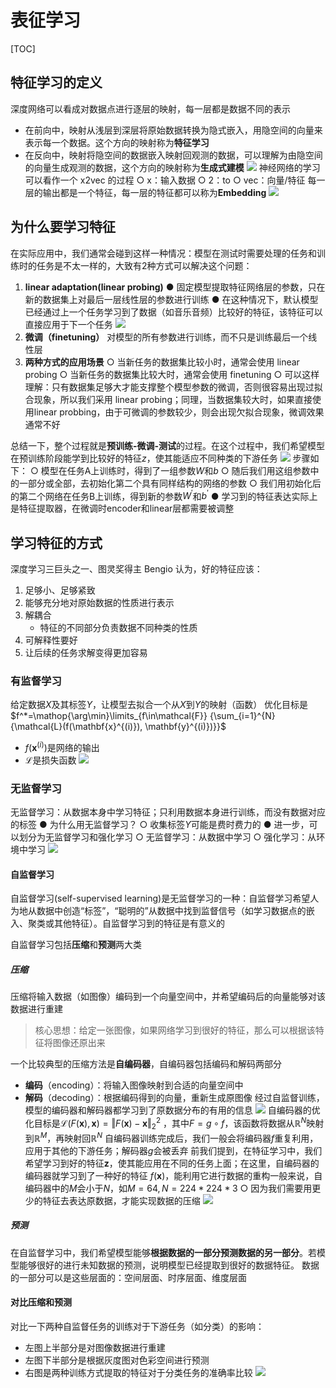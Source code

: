 # 表征学习
[TOC]
## 特征学习的定义
深度网络可以看成对数据点进行逐层的映射，每一层都是数据不同的表示
* 在前向中，映射从浅层到深层将原始数据转换为隐式嵌入，用隐空间的向量来表示每一个数据。这个方向的映射称为**特征学习**
* 在反向中，映射将隐空间的数据嵌入映射回观测的数据，可以理解为由隐空间的向量生成观测的数据，这个方向的映射称为**生成式建模**
![](20240612101528.png)
神经网络的学习可以看作一个 x2vec 的过程
○ x：输入数据
○ 2：to
○ vec：向量/特征
每一层的输出都是一个特征，每一层的特征都可以称为**Embedding**
![](20240612101718.png)
## 为什么要学习特征
在实际应用中，我们通常会碰到这样一种情况：模型在测试时需要处理的任务和训练时的任务是不太一样的，大致有2种方式可以解决这个问题：
1.  **linear adaptation(linear probing)**
● 固定模型提取特征网络层的参数，只在新的数据集上对最后一层线性层的参数进行训练
● 在这种情况下，默认模型已经通过上一个任务学习到了数据（如音乐音频）比较好的特征，该特征可以直接应用于下一个任务
![](20240612102122.png)
2. **微调（finetuning）**
对模型的所有参数进行训练，而不只是训练最后一个线性层
3. **两种方式的应用场景**
○ 当新任务的数据集比较小时，通常会使用 linear probing
○ 当新任务的数据集比较大时，通常会使用 finetuning
○ 可以这样理解：只有数据集足够大才能支撑整个模型参数的微调，否则很容易出现过拟合现象，所以我们采用 linear probing；同理，当数据集较大时，如果直接使用linear probbing，由于可微调的参数较少，则会出现欠拟合现象，微调效果通常不好

总结一下，整个过程就是**预训练-微调-测试**的过程。在这个过程中，我们希望模型在预训练阶段能学到比较好的特征$z$，使其能适应不同种类的下游任务
![](20240612102503.png)
步骤如下：
   ○ 模型在任务A上训练时，得到了一组参数$W$和$b$
   ○ 随后我们用这组参数中的一部分或全部，去初始化第二个具有同样结构的网络的参数
   ○ 我们用初始化后的第二个网络在任务B上训练，得到新的参数$W^{\prime}$和$b^{\prime}$
● 学习到的特征表达实际上是特征提取器，在微调时encoder和linear层都需要被调整
## 学习特征的方式
深度学习三巨头之一、图灵奖得主 Bengio 认为，好的特征应该：	
1. 足够小、足够紧致
2. 能够充分地对原始数据的性质进行表示
3. 解耦合
   * 特征的不同部分负责数据不同种类的性质
4. 可解释性要好
5. 让后续的任务求解变得更加容易
### 有监督学习
给定数据$X$及其标签$Y$，让模型去拟合一个从$X$到$Y$的映射（函数）
优化目标是$f^*=\mathop{\arg\min}\limits_{f\in\mathcal{F}} {\sum_{i=1}^{N}{\mathcal{L}(f(\mathbf{x}^{(i)}), \mathbf{y}^{(i)})}}$
* $f(\mathbf{x}^{(i)})$是网络的输出
* $\mathcal{L}$是损失函数
![](20240612103121.png)
### 无监督学习
无监督学习：从数据本身中学习特征；只利用数据本身进行训练，而没有数据对应的标签
● 为什么用无监督学习？
  ○ 收集标签$Y$可能是费时费力的
● 进一步，可以划分为无监督学习和强化学习
  ○ 无监督学习：从数据中学习
  ○ 强化学习：从环境中学习
![](20240612103012.png)
#### 自监督学习
自监督学习(self-supervised learning)是无监督学习的一种：自监督学习希望人为地从数据中创造“标签”，“聪明的”从数据中找到监督信号（如学习数据点的嵌入、聚类或其他特征）。自监督学习到的特征是有意义的


自监督学习包括**压缩**和**预测**两大类
##### 压缩
压缩将输入数据（如图像）编码到一个向量空间中，并希望编码后的向量能够对该数据进行重建
>   核心思想：给定一张图像，如果网络学习到很好的特征，那么可以根据该特征将图像还原出来

一个比较典型的压缩方法是**自编码器**，自编码器包括编码和解码两部分
* **编码**（encoding）：将输入图像映射到合适的向量空间中
* **解码**（decoding）：根据编码得到的向量，重新生成原图像
经过自监督训练，模型的编码器和解码器都学习到了原数据分布的有用的信息
![](20240612103742.png)
自编码器的优化目标是$\mathcal{L}(F(\mathbf{x}), \mathbf{x})=\left\Vert F(\mathbf{x}) - \mathbf{x} \right\Vert_2^2$ ，其中$F=g \circ f$，该函数将数据从$\mathbb R^N$映射到$\mathbb R^M$，再映射回$\mathbb R^N$
自编码器训练完成后，我们一般会将编码器$f$重复利用，应用于其他的下游任务；解码器$g$会被丢弃
前我们提到，在特征学习中，我们希望学习到好的特征$\mathbf z$，使其能应用在不同的任务上面；在这里，自编码器的编码器就学习到了一种好的特征 $f(\mathbf x)$，能利用它进行数据的重构一般来说，自编码器中的$M$会小于$N$，如$M=64, N=224*224*3$
  ○ 因为我们需要用更少的特征去表达原数据，才能实现数据的压缩
![](20240612103922.png)
##### 预测
在自监督学习中，我们希望模型能够**根据数据的一部分预测数据的另一部分**。若模型能够很好的进行未知数据的预测，说明模型已经提取到很好的数据特征。
数据的一部分可以是这些层面的：空间层面、时序层面、维度层面
#### 对比压缩和预测
对比一下两种自监督任务的训练对于下游任务（如分类）的影响：
* 左图上半部分是对图像数据进行重建
* 左图下半部分是根据灰度图对色彩空间进行预测
* 右图是两种训练方式提取的特征对于分类任务的准确率比较
![](20240612104412.png)
